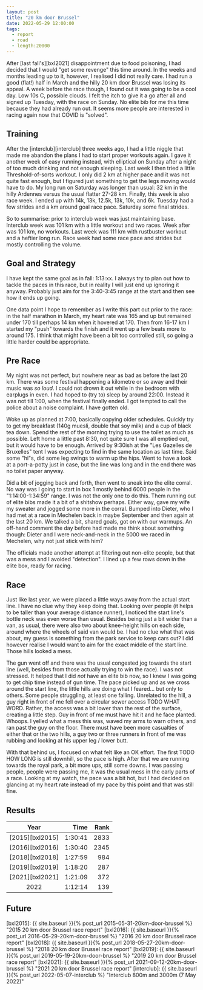 ```yaml
---
layout: post
title: "20 km door Brussel"
date: 2022-05-29 12:00:00
tags:
  - report
  - road
  - length:20000
---
```


After [last fall's][bxl2021] disappointment due to food poisoning, I had
decided that I would "get some revenge" this time around. In the weeks and
months leading up to it, however, I realised I did not really care. I had run a
good (flat!) half in March and the hilly 20 km door Brussel was losing its
appeal. A week before the race though, I found out it was going to be a cool
day. Low 10s C, possible clouds. I felt the itch to give it a go after all and
signed up Tuesday, with the race on Sunday. No elite bib for me this time
because they had already run out. It seems more people are interested in racing
again now that COVID is "solved".

## Training

After the [interclub][interclub] three weeks ago, I had a little niggle that
made me abandon the plans I had to start proper workouts again. I gave it
another week of easy running instead, with elliptical on Sunday after a night
of too much drinking and not enough sleeping. Last week I then tried a little
Threshold-of-sorts workout. I only did 2 km at higher pace and it was not quite
fast enough, but I figured just something to get the legs moving would have to
do. My long run on Saturday was longer than usual: 32 km in the hilly Ardennes
versus the usual flatter 27-28 km. Finally, this week is also race week. I
ended up with 14k, 13k, 12.5k, 13k, 10k, and 6k. Tuesday had a few strides and
a km around goal race pace. Saturday some final strides.

So to summarise: prior to interclub week was just maintaining base. Interclub
week was 101 km with a little workout and two races. Week after was 101 km, no
workouts. Last week was 111 km with rustbuster workout and a heftier long run.
Race week had some race pace and strides but mostly controlling the volume.

## Goal and Strategy

I have kept the same goal as in fall: 1:13:xx. I always try to plan out how to
tackle the paces in this race, but in reality I will just end up ignoring it
anyway. Probably just aim for the 3:40-3:45 range at the start and then see how
it ends up going.

One data point I hope to remember as I write this part out prior to the race:
in the half marathon in March, my heart rate was 165 and up but remained under
170 till perhaps 14 km when it hovered at 170. Then from 16-17 km I started my
"push" towards the finish and it went up a few beats more to around 175. I
think that might have been a bit too controlled still, so going a little harder
could be appropriate.

## Pre Race

My night was not perfect, but nowhere near as bad as before the last 20 km.
There was some festival happening a kilometre or so away and their music was
_so loud_. I could not drown it out while in the bedroom with earplugs in even.
I had hoped to (try to) sleep by around 22:00. Instead it was not till 1:00,
when the festival finally ended. I got tempted to call the police about a noise
complaint. I have gotten old.

Woke up as planned at 7:00, basically copying older schedules. Quickly try to
get my breakfast (140g muesli, double that soy milk) and a cup of black tea
down. Spend the rest of the morning trying to use the toilet as much as
possible. Left home a little past 8:30, not quite sure I was all emptied out,
but it would have to be enough. Arrived by 9:30ish at the "Les Gazelles de
Bruxelles" tent I was expecting to find in the same location as last time. Said
some "hi"s, did some leg swings to warm up the hips. Went to have a look at a
port-a-potty just in case, but the line was long and in the end there was no
toilet paper anyway.

Did a bit of jogging back and forth, then went to sneak into the elite corral.
No way was I going to start in box 1 mostly behind 6000 people in the
"1:14:00-1:34:59" range. I was not the only one to do this. Them running out of
elite bibs made it a bit of a shitshow perhaps. Either way, gave my wife my
sweater and jogged some more in the corral. Bumped into Dieter, who I had met
at a race in Mechelen back in maybe September and then again at the last 20 km.
We talked a bit, shared goals, got on with our warmups. An off-hand comment the
day before had made me think about something though: Dieter and I were
neck-and-neck in the 5000 we raced in Mechelen, why not just stick with him?

The officials made another attempt at filtering out non-elite people, but that
was a mess and I avoided "detection". I lined up a few rows down in the elite
box, ready for racing.

## Race

Just like last year, we were placed a little ways away from the actual start
line. I have no clue why they keep doing that. Looking over people (it helps to
be taller than your average distance runner), I noticed the start line's bottle
neck was even worse than usual. Besides being just a bit wider than a van, as
usual, there were also two about knee-height hills on each side, around where
the wheels of said van would be. I had no clue what that was about, my guess is
something from the park service to keep cars out? I did however realise I would
want to aim for the exact middle of the start line. Those hills looked a mess.

The gun went off and there was the usual congested jog towards the start line
(well, besides from those actually trying to win the race). I was not stressed.
It helped that I did _not_ have an elite bib now, so I knew I was going to get
chip time instead of gun time. The pace picked up and as we cross around the
start line, the little hills are doing what I feared... but only to others.
Some people struggling, at least one falling. Unrelated to the hill, a guy
right in front of me fell over a circular sewer access TODO WHAT WORD. Rather,
the access was a bit lower than the rest of the surface, creating a little
step. Guy in front of me must have hit it and he face planted. Whoops. I yelled
what a mess this was, waved my arms to warn others, and ran past the guy on the
floor. There must have been more casualties of either that or the two hills, a
guy two or three runners in front of me was rubbing and looking at his upper
leg / lower butt.

With that behind us, I focused on what felt like an OK effort. The first TODO
HOW LONG is still downhill, so the pace is high. After that we are running
towards the royal park, a bit more ups, still some downs. I was passing people,
people were passing me, it was the usual mess in the early parts of a race.
Looking at my watch, the pace was a bit hot, but I had decided on glancing at
my heart rate instead of my pace by this point and that was still fine.

## Results

|      Year       |    Time | Rank |
| :-------------: | ------: | ---: |
| [2015][bxl2015] | 1:30:41 | 2833 |
| [2016][bxl2016] | 1:30:40 | 2345 |
| [2018][bxl2018] | 1:27:59 |  984 |
| [2019][bxl2019] | 1:18:20 |  287 |
| [2021][bxl2021] | 1:21:09 |  372 |
|      2022       | 1:12:14 |  139 |

## Future

[results]: https://todo.example
[strava]: https://todo.example

[bxl2015]: {{ site.baseurl }}{% post_url 2015-05-31-20km-door-brussel %} "2015 20 km door Brussel race report"
[bxl2016]: {{ site.baseurl }}{% post_url 2016-05-29-20km-door-brussel %} "2016 20 km door Brussel race report"
[bxl2018]: {{ site.baseurl }}{% post_url 2018-05-27-20km-door-brussel %} "2018 20 km door Brussel race report"
[bxl2019]: {{ site.baseurl }}{% post_url 2019-05-19-20km-door-brussel %} "2019 20 km door Brussel race report"
[bxl2021]: {{ site.baseurl }}{% post_url 2021-09-12-20km-door-brussel %} "2021 20 km door Brussel race report"
[interclub]: {{ site.baseurl }}{% post_url 2022-05-07-interclub %} "Interclub 800m and 3000m (7 May 2022)"
